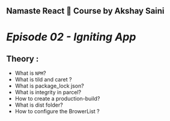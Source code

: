 ## Namaste React 🚀 Course by Akshay Saini

# _Episode 02 - Igniting App_

## Theory :

- What is `NPM`?
- What is tild and caret ?
- What is package_lock json?
- What is integrity in parcel?
- How to create a production-build?
- What is dist folder?
- How to configure the BrowerList ?

